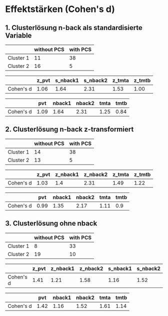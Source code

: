 # Effektstärken (Cohen's d)

## 1. Clusterlösung n-back als standardisierte Variable

<table>
  <thead>
    <tr>
      <th></th>
      <th>without PCS</th>
      <th>with PCS</th>
    </tr>
  </thead>
  <tbody>
    <tr>
      <td>Cluster 1</td>
      <td>11</td>
      <td>38</td>
    </tr>
    <tr>
      <td>Cluster 2</td>
      <td>16</td>
      <td>5</td>
    </tr>
  </tbody>
</table>

<table>
  <thead>
    <tr>
      <th></th>
      <th>z_pvt</th>
      <th>s_nback1</th>
      <th>s_nback2</th>
      <th>z_tmta</th>
      <th>z_tmtb</th>
    </tr>
  </thead>
  <tbody>
    <tr>
      <td>Cohen's d</td>
      <td>1.06</td>
      <td>1.64</td>
      <td>2.31</td>
      <td>1.53</td>
      <td>1.00</td>
    </tr>
  </tbody>
</table>

<table>
  <thead>
    <tr>
      <th></th>
      <th>pvt</th>
      <th>nback1</th>
      <th>nback2</th>
      <th>tmta</th>
      <th>tmtb</th>
    </tr>
  </thead>
  <tbody>
    <tr>
      <td>Cohen's d</td>
      <td>1.09</td>
      <td>1.64</td>
      <td>2.31</td>
      <td>1.25</td>
      <td>0.84</td>
    </tr>
  </tbody>
</table>

## 2. Clusterlösung n-back z-transformiert

<table>
  <thead>
    <tr>
      <th></th>
      <th>without PCS</th>
      <th>with PCS</th>
    </tr>
  </thead>
  <tbody>
    <tr>
      <td>Cluster 1</td>
      <td>14</td>
      <td>38</td>
    </tr>
    <tr>
      <td>Cluster 2</td>
      <td>13</td>
      <td>5</td>
    </tr>
  </tbody>
</table>

<table>
  <thead>
    <tr>
      <th></th>
      <th>z_pvt</th>
      <th>z_nback1</th>
      <th>z_nback2</th>
      <th>z_tmta</th>
      <th>z_tmtb</th>
    </tr>
  </thead>
  <tbody>
    <tr>
      <td>Cohen's d</td>
      <td>1.03</td>
      <td>1.4</td>
      <td>2.31</td>
      <td>1.49</td>
      <td>1.22</td>
    </tr>
  </tbody>
</table>

<table>
  <thead>
    <tr>
      <th></th>
      <th>pvt</th>
      <th>nback1</th>
      <th>nback2</th>
      <th>tmta</th>
      <th>tmtb</th>
    </tr>
  </thead>
  <tbody>
    <tr>
      <td>Cohen's d</td>
      <td>0.99</td>
      <td>1.35</td>
      <td>2.17</td>
      <td>1.11</td>
      <td>0.9</td>
    </tr>
  </tbody>
</table>

## 3. Clusterlösung ohne nback

<table>
  <thead>
    <tr>
      <th></th>
      <th>without PCS</th>
      <th>with PCS</th>
    </tr>
  </thead>
  <tbody>
    <tr>
      <td>Cluster 1</td>
      <td>8</td>
      <td>33</td>
    </tr>
    <tr>
      <td>Cluster 2</td>
      <td>19</td>
      <td>10</td>
    </tr>
  </tbody>
</table>

<table>
  <thead>
    <tr>
      <th></th>
      <th>z_pvt</th>
      <th>z_nback1</th>
      <th>z_nback2</th>
      <th>s_nback1</th>
      <th>s_nback2</th>
      <th>z_tmta</th>
      <th>z_tmtb</th>
    </tr>
  </thead>
  <tbody>
    <tr>
      <td>Cohen's d</td>
      <td>1.41</td>
      <td>1.21</td>
      <td>1.58</td>
      <td>1.16</td>
      <td>1.52</td>
      <td>2.18</td>
      <td>1.41</td>
    </tr>
  </tbody>
</table>

<table>
  <thead>
    <tr>
      <th></th>
      <th>pvt</th>
      <th>nback1</th>
      <th>nback2</th>
      <th>tmta</th>
      <th>tmtb</th>
    </tr>
  </thead>
  <tbody>
    <tr>
      <td>Cohen's d</td>
      <td>1.42</td>
      <td>1.16</td>
      <td>1.52</td>
      <td>1.61</td>
      <td>1.14</td>
    </tr>
  </tbody>
</table>
